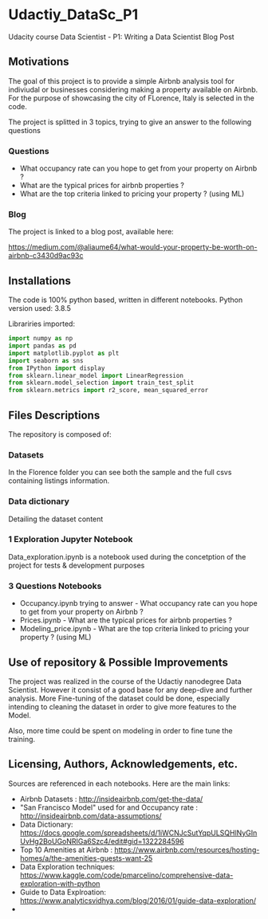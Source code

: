 # Udactiy_DataSc_P1
Udacity course Data Scientist - P1: Writing a Data Scientist Blog Post

## Motivations

The goal of this project is to provide a simple Airbnb analysis tool for indiviudal or businesses considering making a property available on Airbnb.
For the purpose of showcasing the city of FLorence, Italy is selected in the code.

The project is splitted in 3 topics, trying to give an answer to the following questions

### Questions
- What occupancy rate can you hope to get from your property on Airbnb ?
- What are the typical prices for airbnb properties ?
- What are the top criteria linked to pricing your property ? (using ML)

### Blog

The project is linked to a blog post, available here:

https://medium.com/@aliaume64/what-would-your-property-be-worth-on-airbnb-c3430d9ac93c

## Installations

The code is 100% python based, written in different notebooks.
Python version used: 3.8.5

Librariries imported:

```python
import numpy as np
import pandas as pd
import matplotlib.pyplot as plt
import seaborn as sns
from IPython import display
from sklearn.linear_model import LinearRegression
from sklearn.model_selection import train_test_split
from sklearn.metrics import r2_score, mean_squared_error

```

## Files Descriptions

The repository is composed of:
### Datasets
In the Florence folder you can see both the sample and the full csvs containing listings information.

### Data dictionary
Detailing the dataset content

### 1 Exploration Jupyter Notebook
Data_exploration.ipynb is a notebook used during the concetption of the project for tests & development purposes

### 3 Questions Notebooks
- Occupancy.ipynb trying to answer - What occupancy rate can you hope to get from your property on Airbnb ?
- Prices.ipynb - What are the typical prices for airbnb properties ?
- Modeling_price.ipynb - What are the top criteria linked to pricing your property ? (using ML)

## Use of repository & Possible Improvements

The project was realized in the course of the Udactiy nanodegree Data Scientist. However it consist of a good base for any deep-dive and further analysis.
More Fine-tuning of the dataset could be done, especially intending to cleaning the dataset in order to give more features to the Model.

Also, more time could be spent on modeling in order to fine tune the training.

## Licensing, Authors, Acknowledgements, etc.
Sources are referenced in each notebooks.
Here are the main links:

- Airbnb Datasets : http://insideairbnb.com/get-the-data/
- "San Francisco Model" used for and Occupancy rate : http://insideairbnb.com/data-assumptions/
- Data Dictionary: https://docs.google.com/spreadsheets/d/1iWCNJcSutYqpULSQHlNyGInUvHg2BoUGoNRIGa6Szc4/edit#gid=1322284596
- Top 10 Amenities at Airbnb : https://www.airbnb.com/resources/hosting-homes/a/the-amenities-guests-want-25
- Data Exploration techniques: https://www.kaggle.com/code/pmarcelino/comprehensive-data-exploration-with-python
- Guide to Data Explroation: https://www.analyticsvidhya.com/blog/2016/01/guide-data-exploration/
- 

